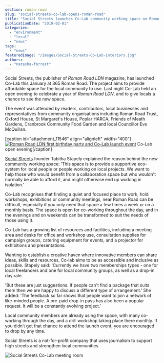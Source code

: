 ```yaml
---
section: roman-road
slug: "social-streets-co-lab-opens-roman-road"
title: "Social Streets launches Co-Lab community working space on Roman Road"
publicationDate: "2019-02-01"
categories: 
  - "environment"
  - "local"
  - "news"
tags: 
  - "news"
featuredImage: "/images/Social-Streets-Co-Lab-interiors.jpg"
authors: 
  - "natasha-forrest"
---
```


Social Streets, the publisher of _Roman Road LDN_ magazine, has launched Co-Lab this January at 365 Roman Road. The project aims to provide affordable space for the local community to use. Last night Co-Lab held an open evening to celebrate a year of _Roman Road LDN_, and to give locals a chance to see the new space. 

The event was attended by readers, contributors, local businesses and representatives from community organisations including Roman Road Trust, Oxford House, St Margaret's House, Poplar HARCA, Friends of Meath Gardens, Cranbrook Community Food Garden and local Councillor Eve McQuillan.

\[caption id="attachment\_11546" align="alignleft" width="400"\][![Roman Road LDN first birthday party and Co-Lab launch event](/images/Social-Streets-party-January-2019-04-300x200.jpg)](https://romanroadlondon.com/wp-content/uploads/2019/02/Social-Streets-party-January-2019-04.jpg) Co-Lab open evening\[/caption\]

[Social Streets](https://www.socialstreets.co) founder Tabitha Stapely explained the reason behind the new community working space: 'This space is to provide a supportive eco-system for local people or people working on local projects. We want to help those who would benefit from a collaboration space but who wouldn't normally be able to afford it, and might otherwise end up working in isolation.'

Co-Lab recognises that finding a quiet and focused place to work, hold workshops, exhibitions or community meetings, near Roman Road can be difficult, especially if you only need that space a few times a week or on a monthly basis. The space is open for co-working throughout the day, and in the evenings and on weekends can be transformed to suit the needs of those using it.

Co-Lab has a growing list of resources and facilities, including a meeting area and desks for office and workshop use, consultation supplies for campaign groups, catering equipment for events, and a projector for exhibitions and presentations.

Wanting to establish a creative haven where innovative members can share ideas, skills and resources, Co-lab aims to be as accessible and inclusive as possible. Stapely said: 'Currently we have two memberships types - one for local freelancers and one for local community groups, as well as a drop-in day rate.

'But these are just suggestions. If people can't find a package that suits them then we are happy to discuss a different type of arrangement.' She added: 'The feedback so far shows that people want to join a network of like-minded people. A pre-paid drop-in pass has also been a popular request. It will be a constantly evolving project.'

Local community members are already using the space, with many co-working through the day, and a drill workshop taking place there monthly. If you didn’t get that chance to attend the launch event, you are encouraged to drop by any time.

Social Streets is a not-for-profit company that uses journalism to support high streets and strengthen local communities.

![Social Streets Co-Lab meeting room](/images/Social-Streets-Co-Lab-meeting-room-03.jpg)


